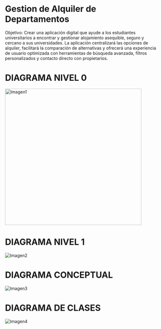 # Gestion de Alquiler de Departamentos
Objetivo: Crear una aplicación digital que ayude a los estudiantes universitarios a encontrar y gestionar alojamiento asequible, seguro y cercano a sus universidades. 
La aplicación centralizará las opciones de alquiler, facilitará la comparación de alternativas y ofrecerá una experiencia de usuario optimizada con herramientas de búsqueda avanzada, filtros personalizados y contacto directo con propietarios.

# DIAGRAMA NIVEL 0
![]()<img width="451" alt="Imagen1" src="https://github.com/user-attachments/assets/7069be2f-ccf2-4253-9ade-fde2c5d2dcf5">

# DIAGRAMA NIVEL 1
![Imagen2](https://github.com/user-attachments/assets/5c9b207a-0353-473b-9278-fcbdc11ec7ae)

# DIAGRAMA CONCEPTUAL 
![Imagen3](https://github.com/user-attachments/assets/c16f861b-678d-44f7-9429-49d9efdd046d)

# DIAGRAMA DE CLASES 
![Imagen4](https://github.com/user-attachments/assets/20a5b5b2-a405-4e91-ba2d-c5f792389532)
